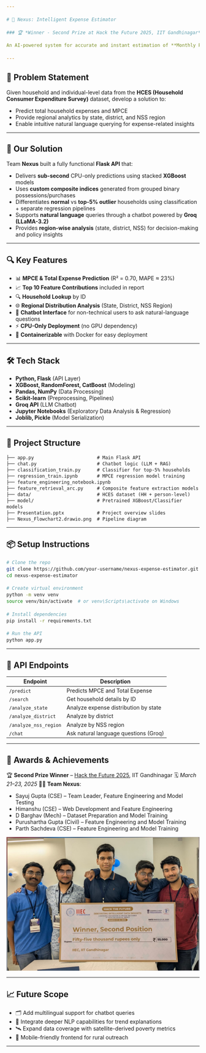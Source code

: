 ```yaml
---

# 🧠 Nexus: Intelligent Expense Estimator

### 🏆 *Winner - Second Prize at Hack the Future 2025, IIT Gandhinagar*

An AI-powered system for accurate and instant estimation of **Monthly Per Capita Expenditure (MPCE)** and **Total Household Expense** using socio-economic survey data.

---
```


## 📌 Problem Statement

Given household and individual-level data from the **HCES (Household Consumer Expenditure Survey)** dataset, develop a solution to:

* Predict total household expenses and MPCE
* Provide regional analytics by state, district, and NSS region
* Enable intuitive natural language querying for expense-related insights

---

## 🚀 Our Solution

Team **Nexus** built a fully functional **Flask API** that:

* Delivers **sub-second** CPU-only predictions using stacked **XGBoost** models
* Uses **custom composite indices** generated from grouped binary possessions/purchases
* Differentiates **normal** vs **top-5% outlier** households using classification + separate regression pipelines
* Supports **natural language** queries through a chatbot powered by **Groq (LLaMA-3.2)**
* Provides **region-wise analysis** (state, district, NSS) for decision-making and policy insights

---

## 🔍 Key Features

* 📊 **MPCE & Total Expense Prediction** (R² = 0.70, MAPE ≈ 23%)
* 📈 **Top 10 Feature Contributions** included in report
* 🔍 **Household Lookup** by ID
* 🌐 **Regional Distribution Analysis** (State, District, NSS Region)
* 🤖 **Chatbot Interface** for non-technical users to ask natural-language questions
* ⚡ **CPU-Only Deployment** (no GPU dependency)
* 🐳 **Containerizable** with Docker for easy deployment

---

## 🛠️ Tech Stack

* **Python, Flask** (API Layer)
* **XGBoost, RandomForest, CatBoost** (Modeling)
* **Pandas, NumPy** (Data Processing)
* **Scikit-learn** (Preprocessing, Pipelines)
* **Groq API** (LLM Chatbot)
* **Jupyter Notebooks** (Exploratory Data Analysis & Regression)
* **Joblib, Pickle** (Model Serialization)

---

## 📁 Project Structure

```
├── app.py                       # Main Flask API
├── chat.py                      # Chatbot logic (LLM + RAG)
├── classification_train.py      # Classifier for top-5% households
├── regression_train.ipynb       # MPCE regression model training
├── feature_engineering_notebook.ipynb
├── feature_retrieval_arc.py     # Composite feature extraction models
├── data/                        # HCES dataset (HH + person-level)
├── model/                       # Pretrained XGBoost/Classifier models
├── Presentation.pptx            # Project overview slides
├── Nexus_Flowchart2.drawio.png  # Pipeline diagram
```

---

## 📦 Setup Instructions

```bash
# Clone the repo
git clone https://github.com/your-username/nexus-expense-estimator.git
cd nexus-expense-estimator

# Create virtual environment
python -m venv venv
source venv/bin/activate  # or venv\Scripts\activate on Windows

# Install dependencies
pip install -r requirements.txt

# Run the API
python app.py
```

---

## 🧪 API Endpoints

| Endpoint              | Description                           |
| --------------------- | ------------------------------------- |
| `/predict`            | Predicts MPCE and Total Expense       |
| `/search`             | Get household details by ID           |
| `/analyze_state`      | Analyze expense distribution by state |
| `/analyze_district`   | Analyze by district                   |
| `/analyze_nss_region` | Analyze by NSS region                 |
| `/chat`               | Ask natural language questions (Groq) |

---

## 🏅 Awards & Achievements

🏆 **Second Prize Winner** – [Hack the Future 2025](https://iitgn.ac.in), IIT Gandhinagar
🗓️ *March 21–23, 2025*
👨‍💻 **Team Nexus**:

* Sayuj Gupta (CSE) – Team Leader, Feature Engineering and Model Testing
* Himanshu (CSE) – Web Development and Feature Engineering
* D Barghav (Mech) – Dataset Preparation and Model Training
* Purushartha Gupta (Civil) – Feature Engineering and Model Training
* Parth Sachdeva (CSE) – Feature Engineering and Model Training

![Alt Text](photo.jpg)

---

## 📈 Future Scope

* 🗂️ Add multilingual support for chatbot queries
* 🧠 Integrate deeper NLP capabilities for trend explanations
* 🛰️ Expand data coverage with satellite-derived poverty metrics
* 📱 Mobile-friendly frontend for rural outreach

---
